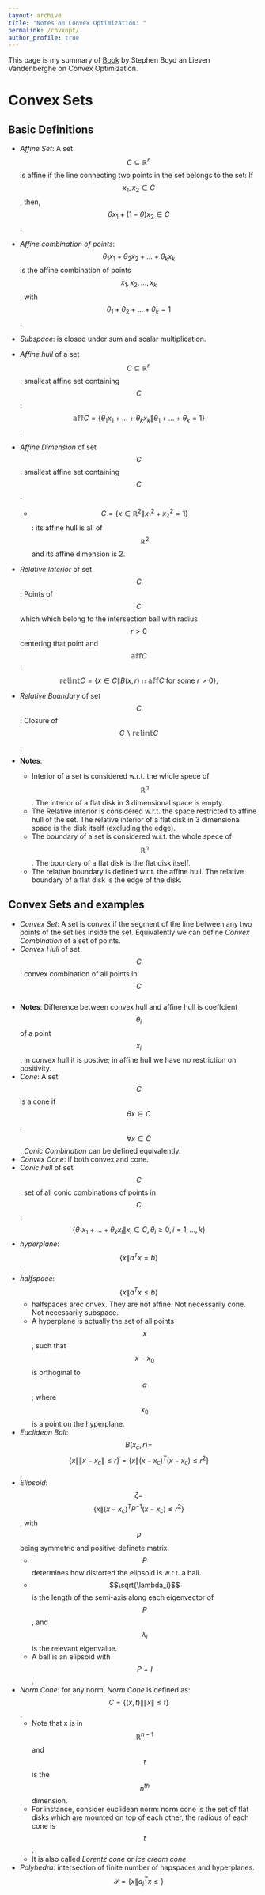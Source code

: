 ```yaml
---
layout: archive
title: "Notes on Convex Optimization: "
permalink: /cnvxopt/
author_profile: true
---
```

This page is my summary of [Book](https://web.stanford.edu/~boyd/cvxbook/) by Stephen Boyd an Lieven Vandenberghe on Convex Optimization. 
# Convex Sets
## Basic Definitions
* *Affine Set*: A set $$C\subseteq \mathbb{R}^n$$ is affine if the line connecting two points in the set belongs to the set: If $$x_1, x_2 \in C$$, then, $$\theta x_1 + (1-\theta) x_2 \in C$$.


* *Affine combination of points*: $$\theta_1 x_1 + \theta_2 x_2 + \dots + \theta_k x_k$$ is the affine combination of points $$x_1, x_2, \dots, x_k$$, with $$\theta_1 + \theta_2 + \dots + \theta_k = 1$$.
* *Subspace*: is closed under sum and scalar multiplication. 
* *Affine hull* of a set $$C\subseteq \mathbb{R}^n$$: smallest affine set containing $$C$$: $$\mathbb{aff} C = \{\theta_1 x_1 + \dots + \theta_k x_k\| \theta_1 + \dots + \theta_k = 1\}$$.
* *Affine Dimension* of set $$C$$: smallest affine set containing $$C$$. 
  * $$C = \{x \in \mathbb{R}^2 \| x_1^2 + x_2^2 = 1\}$$: its affine hull is all of $$\mathbb{R}^2$$ and its affine dimension is 2. 
* *Relative Interior* of set $$C$$: Points of $$C$$ which which belong to the intersection ball with radius $$r>0$$ centering that point and $$\mathbb{aff} C$$:
$$\mathbb{relint} C = \{x \in C \| B(x,r) \cap \mathbb{aff}C \text{ for some } r>0\},$$ 
* *Relative Boundary* of set $$C$$: Closure of $$C \backslash \mathbb{relint} C$$.
* **Notes**: 
  * Interior of a set is considered w.r.t. the whole spece of $$\mathbb{R}^n$$. The interior of a flat disk in 3 dimensional space is empty.
  * The Relative interior is considered w.r.t. the space restricted to affine hull of the set. The relative interior of a flat disk in 3 dimensional space is the disk itself (excluding the edge). 
  * The boundary of a set is considered w.r.t. the whole spece of $$\mathbb{R}^n$$. The boundary of a flat disk is the flat disk itself. 
  * The relative boundary is defined w.r.t. the affine hull. The relative boundary of a flat disk is the edge of the disk. 

## Convex Sets and examples
* *Convex Set*: A set is convex if the segment of the line between any two points of the set lies inside the set. Equivalently we can define *Convex Combination* of a set of points. 
* *Convex Hull* of set $$C$$: convex combination of all points in $$C$$. 
* **Notes**: Difference between convex hull and affine hull is coeffcient $$\theta_i$$ of a point $$x_i$$. In convex hull it is postive; in affine hull we have no restriction on positivity. 
* *Cone*: A set $$C$$ is a cone if $$\theta x \in C$$, $$\forall x \in C$$. *Conic Combination* can be defined equivalently.
 * *Convex Cone*: if both convex and cone. 
 * *Conic hull* of set $$C$$: set of all conic combinations of points in $$C$$:
$$\{\theta_1 x_1 + \dots + \theta_k x_l \| x_i \in C, \theta_i \geq 0, i=1, \dots, k\}$$
* *hyperplane*: $$\{x\|a^T x = b\}$$.
* *halfspace*: $$\{x\|a^T x \leq b\}$$
  * halfspaces arec onvex. They are not affine. Not necessarily cone. Not necessarily subspace. 
  * A hyperplane is actually the set of all points $$x$$, such that $$x-x_0$$ is orthoginal to $$a$$; where $$x_0$$ is a point on the hyperplane. 
* *Euclidean Ball*: $$B(x_c, r) =$$ $$ \{ x \| \|x - x_c\| \leq r\} = \{x\| (x-x_c)^T (x-x_c) \leq r^2 \}$$,
* *Elipsoid*: $$\zeta = $$ $$\{ x\| (x-x_c)^T P^{-1} (x-x_c) \leq r^2 \}$$, with $$P$$ being symmetric and positive definete matrix. 
  * $$P$$ determines how distorted the elipsoid is w.r.t. a ball. 
  * $$\sqrt{\lambda_i}$$ is the length of the semi-axis along each eigenvector of $$P$$, and $$\lambda_i$$ is the relevant eigenvalue. 
  * A ball is an elipsoid with $$P=I$$. 
* *Norm Cone*: for any norm, *Norm Cone* is defined as: $$C = \{(x,t)\| \|x\|\leq t\}$$.
  * Note that x is in $$\mathbb{R}^{n-1}$$ and $$t$$ is the $$n^{\textit{th}}$$ dimension. 
  * For instance, consider euclidean norm: norm cone is the set of flat disks which are mounted on top of each other, the radious of each cone is $$t$$. 
  * It is also called *Lorentz cone* or *ice cream cone*. 
* *Polyhedra*: intersection of finite number of hapspaces and hyperplanes. 
$$\mathcal{P} = \{x \| a_j^T x \leq  \}$$

